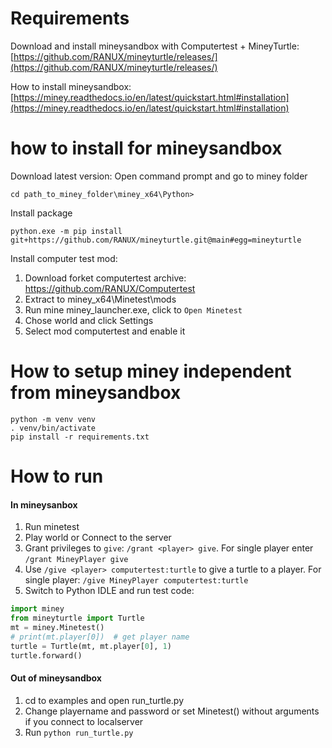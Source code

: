 
# Requirements
Download and install mineysandbox with Computertest + MineyTurtle: 
[https://github.com/RANUX/mineyturtle/releases/](https://github.com/RANUX/mineyturtle/releases/)

How to install mineysandbox:
[https://miney.readthedocs.io/en/latest/quickstart.html#installation](https://miney.readthedocs.io/en/latest/quickstart.html#installation)

# how to install for mineysandbox
Download latest version: 
Open command prompt and go to miney folder
```
cd path_to_miney_folder\miney_x64\Python>
```
Install package
```
python.exe -m pip install git+https://github.com/RANUX/mineyturtle.git@main#egg=mineyturtle
```
Install computer test mod:
1. Download forket computertest archive: https://github.com/RANUX/Computertest
2. Extract to miney_x64\Minetest\mods
3. Run mine miney_launcher.exe, click to `Open Minetest`
4. Chose world and click Settings
5. Select mod computertest and enable it

# How to setup miney independent from mineysandbox
```
python -m venv venv
. venv/bin/activate
pip install -r requirements.txt
```
# How to run
#### In mineysanbox
1. Run minetest
2. Play world or Connect to the server
3. Grant privileges to `give`: `/grant <player> give`. For single player <player> enter `/grant MineyPlayer give`
4. Use `/give <player> computertest:turtle` to give a turtle to a player. For single player: `/give MineyPlayer computertest:turtle`
5. Switch to Python IDLE and run test code:
 ```python
import miney
from mineyturtle import Turtle
mt = miney.Minetest()
# print(mt.player[0])  # get player name
turtle = Turtle(mt, mt.player[0], 1)
turtle.forward()
```
  
####  Out of mineysandbox
1. cd to examples and open run_turtle.py
2. Change playername and password or set Minetest() without arguments if you connect to localserver
3. Run `python run_turtle.py`
